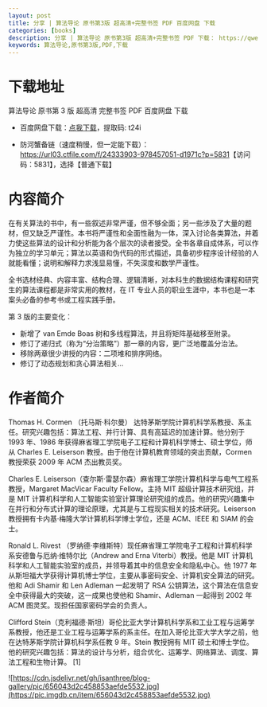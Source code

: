 ```yaml
---
layout: post
title: 分享 | 算法导论 原书第3版 超高清+完整书签 PDF 百度网盘 下载
categories: [books]
description: 分享 | 算法导论 原书第3版 超高清+完整书签 PDF 下载： https://qweree.cn/index.php/172/
keywords: 算法导论,原书第3版,PDF,下载
---
```


# 下载地址

算法导论 原书第 3 版 超高清 完整书签 PDF 百度网盘 下载

- 百度网盘下载：[点我下载](https://pan.baidu.com/s/1DeOdm0g8fPkc71Aw9QzPNw?pwd=t24i)，提取码: t24i

- 防河蟹备链（速度稍慢，但一定能下载）：<https://url03.ctfile.com/f/24333903-978457051-d1971c?p=5831>【访问码：5831】，选择【普通下载】

# 内容简介

在有关算法的书中，有一些叙述非常严谨，但不够全面；另一些涉及了大量的题材，但又缺乏严谨性。本书将严谨性和全面性融为一体，深入讨论各类算法，并着力使这些算法的设计和分析能为各个层次的读者接受。全书各章自成体系，可以作为独立的学习单元；算法以英语和伪代码的形式描述，具备初步程序设计经验的人就能看懂；说明和解释力求浅显易懂，不失深度和数学严谨性。

全书选材经典、内容丰富、结构合理、逻辑清晰，对本科生的数据结构课程和研究生的算法课程都是非常实用的教材，在 IT 专业人员的职业生涯中，本书也是一本案头必备的参考书或工程实践手册。

第 3 版的主要变化：

- 新增了 van Emde Boas 树和多线程算法，并且将矩阵基础移至附录。
- 修订了递归式（称为“分治策略”）那一章的内容，更广泛地覆盖分治法。
- 移除两章很少讲授的内容：二项堆和排序网络。
- 修订了动态规划和贪心算法相关...

# 作者简介

Thomas H. Cormen （托马斯·科尔曼） 达特茅斯学院计算机科学系教授、系主任。研究兴趣包括：算法工程、并行计算、具有高延迟的加速计算。他分别于 1993 年、1986 年获得麻省理工学院电子工程和计算机科学博士、硕士学位，师从 Charles E. Leiserson 教授。由于他在计算机教育领域的突出贡献，Cormen 教授荣获 2009 年 ACM 杰出教员奖。

Charles E. Leiserson（查尔斯·雷瑟尔森）麻省理工学院计算机科学与电气工程系教授，Margaret MacVicar Faculty Fellow。主持 MIT 超级计算技术研究组，并是 MIT 计算机科学和人工智能实验室计算理论研究组的成员。他的研究兴趣集中在并行和分布式计算的理论原理，尤其是与工程现实相关的技术研究。Leiserson 教授拥有卡内基·梅隆大学计算机科学博士学位，还是 ACM、IEEE 和 SIAM 的会士。

Ronald L. Rivest （罗纳德·李维斯特）现任麻省理工学院电子工程和计算机科学系安德鲁与厄纳·维特尔比（Andrew and Erna Viterbi）教授。他是 MIT 计算机科学和人工智能实验室的成员，并领导着其中的信息安全和隐私中心。他 1977 年从斯坦福大学获得计算机博士学位，主要从事密码安全、计算机安全算法的研究。他和 Adi Shamir 和 Len Adleman 一起发明了 RSA 公钥算法，这个算法在信息安全中获得最大的突破，这一成果也使他和 Shamir、Adleman 一起得到 2002 年 ACM 图灵奖。现担任国家密码学会的负责人。

Clifford Stein（克利福德·斯坦）哥伦比亚大学计算机科学系和工业工程与运筹学系教授，他还是工业工程与运筹学系的系主任。在加入哥伦比亚大学大学之前，他在达特茅斯学院计算机科学系任教 9 年。Stein 教授拥有 MIT 硕士和博士学位。他的研究兴趣包括：算法的设计与分析，组合优化、运筹学、网络算法、调度、算法工程和生物计算。 [1]

![https://cdn.jsdelivr.net/gh/isanthree/blog-gallery/pic/656043d2c458853aefde5532.jpg](https://pic.imgdb.cn/item/656043d2c458853aefde5532.jpg)
